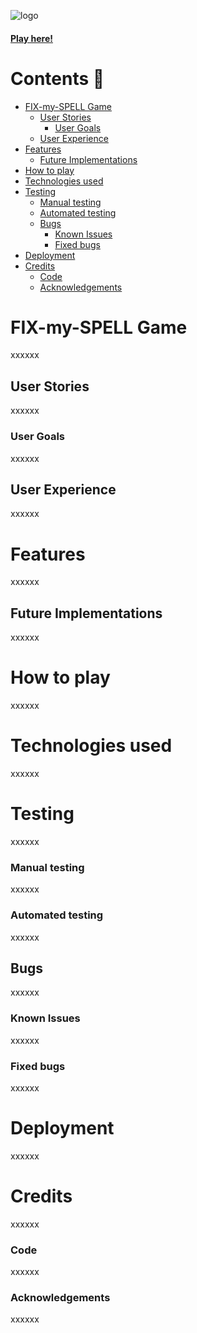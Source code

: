 
![logo](https://github.com/j0hanz/FIX-my-SPELL/assets/159924955/a848ebda-e872-4e95-a57c-865cf2cba7e3)

#### [Play here!](https://fix-my-spell-7e3aef96045e.herokuapp.com/)


# Contents :mag_right:

- [FIX-my-SPELL Game](#fix-my-spell-game)
  - [User Stories](#user-stories)
    - [User Goals](#user-goals)
  - [User Experience](#user-experience)
- [Features](#features)
  - [Future Implementations](future-implementations)
- [How to play](#how-to-play)
- [Technologies used](#technologies-used)
- [Testing](#testing)
    - [Manual testing](#manual-testing)
    - [Automated testing](#automated-testing)
  - [Bugs](#bugs)
    - [Known Issues](#known-issues)
    - [Fixed bugs](#fixed-bugs)
- [Deployment](#deployment)
- [Credits](#credits)
    - [Code](#code)
    - [Acknowledgements](#acknowledgements)

# FIX-my-SPELL Game

xxxxxx

## User Stories

xxxxxx

### User Goals

xxxxxx

## User Experience

xxxxxx

# Features

xxxxxx

## Future Implementations

xxxxxx

# How to play

xxxxxx

# Technologies used

xxxxxx

# Testing

xxxxxx

### Manual testing

xxxxxx

### Automated testing

xxxxxx

## Bugs

xxxxxx

### Known Issues

xxxxxx

### Fixed bugs

xxxxxx

# Deployment

xxxxxx

# Credits

xxxxxx

### Code

xxxxxx

### Acknowledgements

xxxxxx

